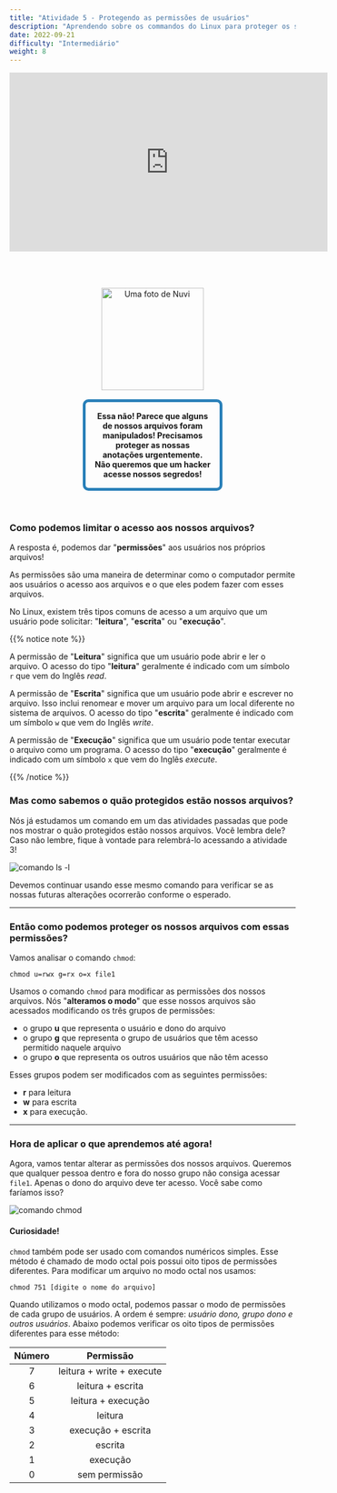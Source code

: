 ```yaml
---
title: "Atividade 5 - Protegendo as permissões de usuários"
description: "Aprendendo sobre os commandos do Linux para proteger os seus arquivos"
date: 2022-09-21
difficulty: "Intermediário"
weight: 8
---
```


<iframe style="display: block; margin: auto;" width="560" height="315" src="https://www.youtube.com/embed/D5Y6LH0mBi0" alt="Um vídeo do YouTube sobre a atividade 5" frameborder="0" allow="accelerometer; autoplay; clipboard-write; encrypted-media; gyroscope; picture-in-picture" allowfullscreen></iframe>

<div style="margin: 1rem;padding: 2rem 2rem;text-align: center;">
    <div style="display: inline-block;padding: 1rem 1rem;vertical-align: middle;">
        <img src="../images/nuvi.PNG?" alt="Uma foto de Nuvi" width="180" height="180" />
    </div>
    <div style="display: inline-block;padding: 1rem 1rem;vertical-align: middle;width:50%;border:5px solid #2980b9;border-radius:10px;font-weight: bold;">
        Essa não! Parece que alguns de nossos arquivos foram manipulados! Precisamos proteger as nossas anotações urgentemente. Não queremos que um hacker acesse nossos segredos!
    </div>
</div>

### Como podemos limitar o acesso aos nossos arquivos?

A resposta é, podemos dar "**permissões**" aos usuários nos próprios arquivos!

As permissões são uma maneira de determinar como o computador permite aos usuários o acesso aos arquivos e o que eles podem fazer com esses arquivos.

No Linux, existem três tipos comuns de acesso a um arquivo que um usuário pode solicitar: "**leitura**", "**escrita**" ou "**execução**".

{{% notice note %}}

A permissão de "**Leitura**" significa que um usuário pode abrir e ler o arquivo. O acesso do tipo "**leitura**" geralmente é indicado com um símbolo `r` que vem do Inglês _read_.

A permissão de "**Escrita**" significa que um usuário pode abrir e escrever no arquivo.
Isso inclui renomear e mover um arquivo para um local diferente no sistema de arquivos. O acesso do tipo "**escrita**" geralmente é indicado com um símbolo `w` que vem do Inglês _write_.

A permissão de "**Execução**" significa que um usuário pode tentar executar o arquivo como um programa. O acesso do tipo "**execução**" geralmente é indicado com um símbolo `x` que vem do Inglês _execute_.

{{% /notice %}}

### Mas como sabemos o quão protegidos estão nossos arquivos?

Nós já estudamos um comando em um das atividades passadas que pode nos mostrar o quão protegidos estão nossos arquivos.
Você lembra dele? Caso não lembre, fique à vontade para relembrá-lo acessando a atividade 3!

![comando ls -l](../images/Act5.1.png?classes=border,shadow)

Devemos continuar usando esse mesmo comando para verificar se as nossas futuras alterações ocorrerão conforme o esperado.

---

### Então como podemos proteger os nossos arquivos com essas permissões?

Vamos analisar o comando `chmod`:

```
chmod u=rwx g=rx o=x file1
```

Usamos o comando `chmod` para modificar as permissões dos nossos arquivos. Nós "**alteramos o modo**" que esse nossos arquivos são acessados modificando os três grupos de permissões:

- o grupo <b>u</b> que representa o usuário e dono do arquivo
- o grupo <b>g</b> que representa o grupo de usuários que têm acesso permitido naquele arquivo
- o grupo <b>o</b> que representa os outros usuários que não têm acesso

Esses grupos podem ser modificados com as seguintes permissões:

- <b>r</b> para leitura
- <b>w</b> para escrita
- <b>x</b> para execução.

---

### Hora de aplicar o que aprendemos até agora!

Agora, vamos tentar alterar as permissões dos nossos arquivos. Queremos que qualquer pessoa dentro e fora do nosso grupo não consiga acessar `file1`. Apenas o dono do arquivo deve ter acesso. Você sabe como faríamos isso?

![comando chmod](../images/Act5.2.png?classes=border,shadow)

#### Curiosidade!

`chmod` também pode ser usado com comandos numéricos simples. Esse método é chamado de modo octal pois possui oito tipos de permissões diferentes.
Para modificar um arquivo no modo octal nos usamos:

```
chmod 751 [digite o nome do arquivo]
```

Quando utilizamos o modo octal, podemos passar o modo de permissões de cada grupo de usuários.
A ordem é sempre: _usuário dono, grupo dono e outros usuários_. Abaixo podemos verificar os oito tipos de permissões diferentes para esse método:

| Número |         Permissão         |
| :----: | :-----------------------: |
|   7    | leitura + write + execute |
|   6    |     leitura + escrita     |
|   5    |    leitura + execução     |
|   4    |          leitura          |
|   3    |    execução + escrita     |
|   2    |          escrita          |
|   1    |         execução          |
|   0    |       sem permissão       |
